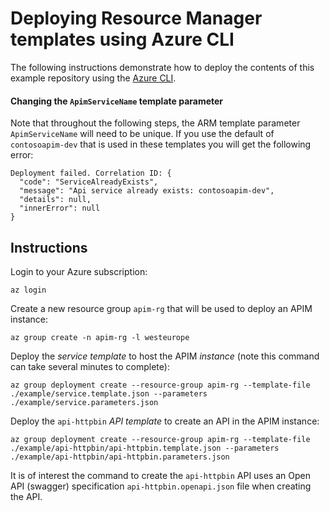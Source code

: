 # Deploying Resource Manager templates using Azure CLI

The following instructions demonstrate how to deploy the contents of this example repository using the [Azure CLI](https://docs.microsoft.com/en-us/cli/azure/install-azure-cli?view=azure-cli-latest).

#### Changing the `ApimServiceName` template parameter

Note that throughout the following steps, the ARM template parameter `ApimServiceName` will need to be unique. If you use the default of `contosoapim-dev` that is used in these templates you will get the following error:

```
Deployment failed. Correlation ID: {
  "code": "ServiceAlreadyExists",
  "message": "Api service already exists: contosoapim-dev",
  "details": null,
  "innerError": null
}
```

## Instructions

Login to your Azure subscription:

`az login`

Create a new resource group `apim-rg` that will be used to deploy an APIM instance:

`az group create -n apim-rg -l westeurope`

Deploy the _service template_ to host the APIM _instance_ (note this command can take several minutes to complete): 

`az group deployment create --resource-group apim-rg --template-file ./example/service.template.json --parameters ./example/service.parameters.json`

Deploy the `api-httpbin` _API template_ to create an API in the APIM instance:

`az group deployment create --resource-group apim-rg --template-file ./example/api-httpbin/api-httpbin.template.json --parameters ./example/api-httpbin/api-httpbin.parameters.json`

It is of interest the command to create the `api-httpbin` API uses an Open API (swagger) specification `api-httpbin.openapi.json` file when creating the API.